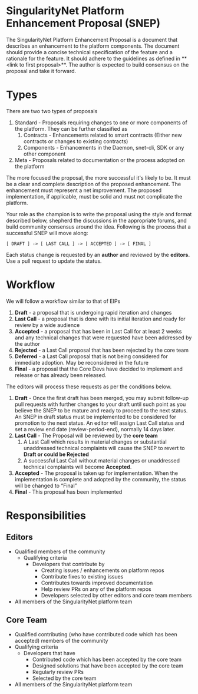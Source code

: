
# SingularityNet Platform Enhancement Proposal (SNEP)

The SingularityNet Platform Enhancement Proposal is a document that describes an enhancement to the platform components. The document should provide a concise technical specification of the feature and a rationale for the feature. It should adhere to the guidelines as defined in ** &lt;link to first proposal>**. The author is expected to build consensus on the proposal and take it forward.


# Types

There are two two types of proposals

1. Standard - Proposals requiring changes to one or more components of the platform. They can be further classified as
    1. Contracts - Enhancements related to smart contracts (Either new contracts or changes to existing contracts)
    2. Components - Enhancements in the Daemon, snet-cli, SDK or any other component
2. Meta - Proposals related to documentation or the process adopted on the platform

The more focused the proposal, the more successful it's likely to be. It must be a clear and complete description of the proposed enhancement. The enhancement must represent a net improvement. The proposed implementation, if applicable, must be solid and must not complicate the platform.

Your role as the champion is to write the proposal using the style and format described below, shepherd the discussions in the appropriate forums, and build community consensus around the idea. Following is the process that a successful SNEP will move along:


```
[ DRAFT ] -> [ LAST CALL ] -> [ ACCEPTED ] -> [ FINAL ]
```


Each status change is requested by an **author** and reviewed by the **editors.** Use a pull request to update the status. 


# Workflow

We will follow a workflow similar to that of EIPs



1. **Draft** - a proposal that is undergoing rapid iteration and changes
2. **Last Call** - a proposal that is done with its initial iteration and ready for review by a wide audience
3. **Accepted** - a proposal that has been in Last Call for at least 2 weeks and any technical changes that were requested have been addressed by the author
4. **Rejected** - a Last Call proposal that has been rejected by the core team
5. **Deferred** - a Last Call proposal that is not being considered for immediate adoption. May be reconsidered in the future
6. **Final**  - a proposal that the Core Devs have decided to implement and release or has already been released.

The editors will process these requests as per the conditions below.



1. **Draft** - Once the first draft has been merged, you may submit follow-up pull requests with further changes to your draft until such point as you believe the SNEP to be mature and ready to proceed to the next status. An SNEP in draft status must be implemented to be considered for promotion to the next status. An editor will assign Last Call status and set a review end date (review-period-end), normally 14 days later.
2. **Last Call** - The Proposal will be reviewed by the **core team**
    1. A Last Call which results in material changes or substantial unaddressed technical complaints will cause the SNEP to revert to **Draft or could be Rejected**
    2. A successful Last Call without material changes or unaddressed technical complaints will become **Accepted**.
3. **Accepted** - The proposal is taken up for implementation. When the implementation is complete and adopted by the community, the status will be changed to “Final”
4. **Final** - This proposal has been implemented


# Responsibilities


## Editors 

*   Qualified members of the community 
    *   Qualifying criteria
        *   Developers that contribute by
            *   Creating issues / enhancements on platform repos
            *   Contribute fixes to existing issues
            *   Contributes towards improved documentation
            *   Help review PRs on any of the platform repos
            *   Developers selected by other editors and core team members
*   All members of the SingularityNet platform team 


## Core Team


*   Qualified contributing (who have contributed code which has been accepted) members of the community 
*   Qualifying criteria
    *   Developers that have
        *   Contributed code which has been accepted by the core team
        *   Designed solutions that have been accepted by the core team
        *   Regularly review PRs
        *   Selected by the core team
*   All members of the SingularityNet platform team 
